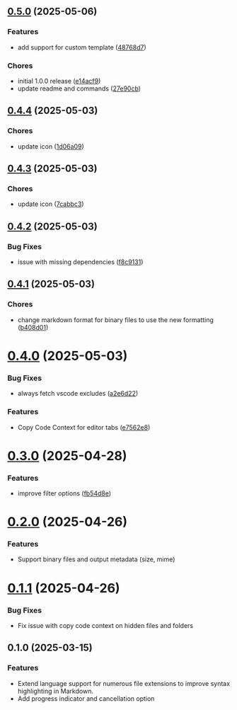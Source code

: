 ## [0.5.0](https://github.com/Fralleee/copy-code-context/compare/v0.4.4...v0.5.0) (2025-05-06)

### Features

* add support for custom template ([48768d7](https://github.com/Fralleee/copy-code-context/commit/48768d7948234fd8f09a1a96430d0f080b1c58a6))

### Chores

* initial 1.0.0 release ([e14acf9](https://github.com/Fralleee/copy-code-context/commit/e14acf96ba99d8c8319545cf8675ee1c0b6fe0eb))
* update readme and commands ([27e90cb](https://github.com/Fralleee/copy-code-context/commit/27e90cbc6e4ab37b740508b948de9159e1abbc3f))

## [0.4.4](https://github.com/Fralleee/copy-code-context/compare/v0.4.3...v0.4.4) (2025-05-03)

### Chores

* update icon ([1d06a09](https://github.com/Fralleee/copy-code-context/commit/1d06a09d834d1ea24393f390b6aa22b4b14daa34))

## [0.4.3](https://github.com/Fralleee/copy-code-context/compare/v0.4.2...v0.4.3) (2025-05-03)

### Chores

* update icon ([7cabbc3](https://github.com/Fralleee/copy-code-context/commit/7cabbc37a4146bb1008116f58d77c61823cc72b8))

## [0.4.2](https://github.com/Fralleee/copy-code-context/compare/v0.4.1...v0.4.2) (2025-05-03)

### Bug Fixes

* issue with missing dependencies ([f8c9131](https://github.com/Fralleee/copy-code-context/commit/f8c9131c6a848672104d6e22ce1d2d8bf577e649))

## [0.4.1](https://github.com/Fralleee/copy-code-context/compare/v0.4.0...v0.4.1) (2025-05-03)

### Chores

* change markdown format for binary files to use the new formatting ([b408d01](https://github.com/Fralleee/copy-code-context/commit/b408d01709eb5cd114aa255916aeea048283ed6c))

# [0.4.0](https://github.com/Fralleee/copy-code-context/compare/v0.3.0...v0.4.0) (2025-05-03)


### Bug Fixes

* always fetch vscode excludes ([a2e6d22](https://github.com/Fralleee/copy-code-context/commit/a2e6d22cadd0e720d73afb63db86b574039c2eeb))


### Features

* Copy Code Context for editor tabs ([e7562e8](https://github.com/Fralleee/copy-code-context/commit/e7562e853d53e79b39866c00b42e98fe8138c78d))

# [0.3.0](https://github.com/Fralleee/copy-code-context/compare/v0.2.0...v0.3.0) (2025-04-28)

### Features

* improve filter options ([fb54d8e](https://github.com/Fralleee/copy-code-context/commit/fb54d8ec18ad1a53c3c7709b8cf0f90bd4c5924b))

# [0.2.0](https://github.com/Fralleee/copy-code-context/compare/v0.1.1...v0.2.0) (2025-04-26)

### Features

* Support binary files and output metadata (size, mime)

# [0.1.1](https://github.com/Fralleee/copy-code-context/compare/v0.1.0...v0.1.1) (2025-04-26)

### Bug Fixes

* Fix issue with copy code context on hidden files and folders

## 0.1.0 (2025-03-15)

### Features

* Extend language support for numerous file extensions to improve syntax highlighting in Markdown.
* Add progress indicator and cancellation option
